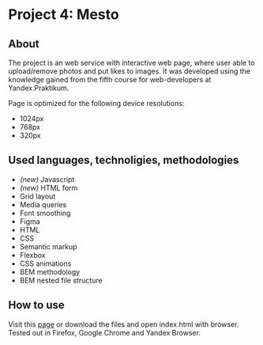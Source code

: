 # Project 4: Mesto

## About

The project is an web service with interactive web page, where user able to upload/remove photos and put likes to images.
It was developed using the knowledge gained from the fifth course for web-developers at Yandex.Praktikum.

Page is optimized for the following device resolutions:

- 1024px
- 768px
- 320px

## Used languages, technoligies, methodologies

- _(new)_ Javascript
- _(new)_ HTML form
- Grid layout
- Media queries
- Font smoothing
- Figma
- HTML
- CSS
- Semantic markup
- Flexbox
- CSS animations
- BEM methodology
- BEM nested file structure

## How to use

Visit this [page](https://borodulex.github.io/mesto/index.html) or download the files and open index.html with browser. Tested out in Firefox, Google Chrome and Yandex Browser.
